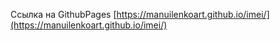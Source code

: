 Ссылка на GithubPages
[https://manuilenkoart.github.io/imei/](https://manuilenkoart.github.io/imei/)
